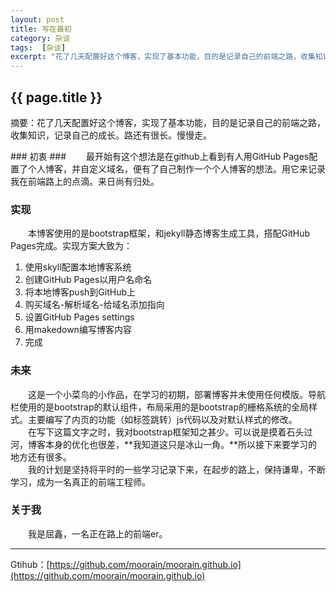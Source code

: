 ```yaml
---
layout: post
title: 写在最初
category: 杂谈
tags:  [杂谈]
excerpt: "花了几天配置好这个博客，实现了基本功能，目的是记录自己的前端之路，收集知识，记录自己的成长。路还有很长。慢慢走。"
---
```

<h2>{{ page.title }}</h2>
<p class="zhai">摘要：花了几天配置好这个博客，实现了基本功能，目的是记录自己的前端之路，收集知识，记录自己的成长。路还有很长。慢慢走。</p>
<!--<p>{{ page.date | date_to_string }}</p>-->
### 初衷 ###
&emsp;&emsp;最开始有这个想法是在github上看到有人用GitHub Pages配置了个人博客，并自定义域名，便有了自己制作一个个人博客的想法。用它来记录我在前端路上的点滴。来日尚有归处。

### 实现 ###
&emsp;&emsp;本博客使用的是bootstrap框架，和jekyll静态博客生成工具，搭配GitHub Pages完成。实现方案大致为：  
1. 使用skyll配置本地博客系统  
2. 创建GitHub Pages以用户名命名  
3. 将本地博客push到GitHub上  
4. 购买域名-解析域名-给域名添加指向  
5. 设置GitHub Pages settings  
6. 用makedown编写博客内容  
7. 完成  
### 未来 ###
&emsp;&emsp;这是一个小菜鸟的小作品，在学习的初期，部署博客并未使用任何模版。导航栏使用的是bootstrap的默认组件，布局采用的是bootstrap的栅格系统的全局样式。主要编写了内页的功能（如标签跳转）js代码以及对默认样式的修改。  
&emsp;&emsp;在写下这篇文字之时，我对bootstrap框架知之甚少。可以说是摸着石头过河，博客本身的优化也很差，**我知道这只是冰山一角。**所以接下来要学习的地方还有很多。  
&emsp;&emsp;我的计划是坚持将平时的一些学习记录下来，在起步的路上，保持谦卑，不断学习，成为一名真正的前端工程师。
### 关于我 ###
&emsp;&emsp;我是屈鑫，一名正在路上的前端er。  
 
---------------------------------------

Gtihub：[https://github.com/moorain/moorain.github.io](https://github.com/moorain/moorain.github.io)